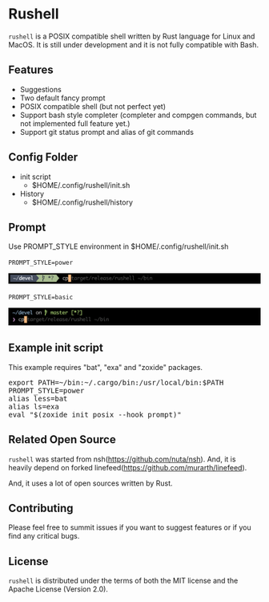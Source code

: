 # Rushell
`rushell` is a POSIX compatible shell written by Rust language for Linux and MacOS.
It is still under development and it is not fully compatible with Bash.

## Features
* Suggestions
* Two default fancy prompt
* POSIX compatible shell (but not perfect yet)
* Support bash style completer (completer and compgen commands, but not implemented full feature yet.)
* Support git status prompt and alias of git commands

## Config Folder
- init script
  - $HOME/.config/rushell/init.sh
- History
  - $HOME/.config/rushell/history

## Prompt

Use PROMPT_STYLE environment in $HOME/.config/rushell/init.sh

`PROMPT_STYLE=power`

![power prompt](https://raw.githubusercontent.com/hiking90/rushell/master/prompt_power_screenshot.png)

`PROMPT_STYLE=basic`

![basic prompt](https://raw.githubusercontent.com/hiking90/rushell/master/prompt_basic_screenshot.png)

<!--
And, if you want to use external prompt tool like starship, you can use PROMPT_COMMAND environment in init.sh.

`PROMPT_COMMAND="startship prompt"`
 -->

## Example init script
This example requires "bat", "exa" and "zoxide" packages.
<pre>
export PATH=~/bin:~/.cargo/bin:/usr/local/bin:$PATH
PROMPT_STYLE=power
alias less=bat
alias ls=exa
eval "$(zoxide init posix --hook prompt)"
</pre>

## Related Open Source
`rushell` was started from nsh(https://github.com/nuta/nsh).
And, it is heavily depend on forked linefeed(https://github.com/murarth/linefeed).

And, it uses a lot of open sources written by Rust.

## Contributing

Please feel free to summit issues if you want to suggest features or if you find any critical bugs.

## License

`rushell` is distributed under the terms of both the MIT license and the Apache License (Version 2.0).